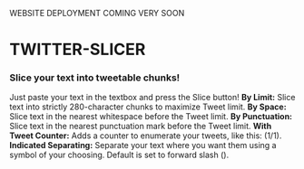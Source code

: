 WEBSITE DEPLOYMENT COMING VERY SOON

<h1> TWITTER-SLICER </h1>
<h3> Slice your text into tweetable chunks! </h3>

Just paste your text in the textbox and press the Slice button!</li>
<b>By Limit:</b> Slice text into strictly 280-character chunks to maximize Tweet limit.</li>
<b>By Space:</b> Slice text in the nearest whitespace before the Tweet limit.</li>
<b>By Punctuation:</b> Slice text in the nearest punctuation mark before the Tweet limit.</li>
<b>With Tweet Counter:</b> Adds a counter to enumerate your tweets, like this: (1/1).</li>
<b>Indicated Separating:</b> Separate your text where you want them using a symbol of your choosing. Default is set to forward slash (\).</li>